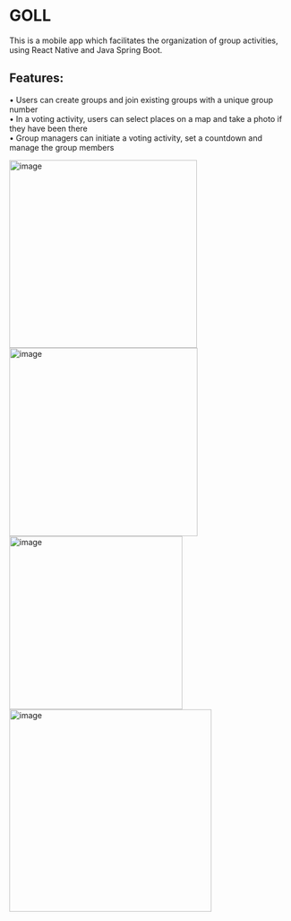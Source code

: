 # GOLL
This is a mobile app which facilitates the organization of group activities, using React Native and Java Spring Boot.

## Features:
• Users can create groups and join existing groups with a unique group number  
• In a voting activity, users can select places on a map and take a photo if they have been there<br>
• Group managers can initiate a voting activity, set a countdown and manage the group members

<img width="335" alt="image" src="https://user-images.githubusercontent.com/62229810/204808883-a95a93cb-4d0f-462d-a553-9664421835f8.png">
<img width="336" alt="image" src="https://user-images.githubusercontent.com/62229810/204809181-0dabeb6f-403c-4759-87f6-c75d5f24b9a1.png">
<img width="309" alt="image" src="https://user-images.githubusercontent.com/62229810/204809310-15a80dcf-e27c-443f-bbf5-6158122ec52c.png">
<img width="361" alt="image" src="https://user-images.githubusercontent.com/62229810/204809431-785f4328-568b-4dce-9e3a-89304db24922.png">
